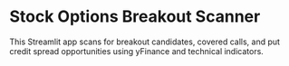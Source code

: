 # Stock Options Breakout Scanner

This Streamlit app scans for breakout candidates, covered calls, and put credit spread opportunities using yFinance and technical indicators.

